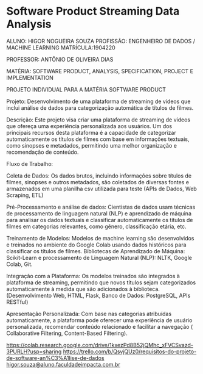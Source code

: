 # Software Product Streaming Data Analysis
ALUNO: HIGOR NOGUEIRA SOUZA 
PROFISSÃO: ENGENHEIRO DE DADOS / MACHINE LEARNING
MATRÍCULA:1904220

PROFESSOR: ANTÔNIO DE OLIVEIRA DIAS

MATÉRIA: SOFTWARE PRODUCT, ANALYSIS, SPECIFICATION, PROJECT E IMPLEMENTATION

PROJETO INDIVIDUAL PARA A MATÉRIA SOFTWARE PRODUCT

Projeto: Desenvolvimento de uma plataforma de streaming de vídeos que inclui análise de dados para categorização automática de títulos de filmes.

Descrição:
Este projeto visa criar uma plataforma de streaming de vídeos que ofereça uma experiência personalizada aos usuários. Um dos principais recursos desta plataforma é a capacidade de categorizar automaticamente os títulos de filmes com base em informações textuais, como sinopses e metadados, permitindo uma melhor organização e recomendação de conteúdo.

Fluxo de Trabalho:

Coleta de Dados: Os dados brutos, incluindo informações sobre títulos de filmes, sinopses e outros metadados, são coletados de diversas fontes e armazenados em uma planilha csv utilizada para teste (APIs de Dados, Web Scraping, ETL) 

Pré-Processamento e análise de dados: Cientistas de dados usam técnicas de processamento de linguagem natural (NLP) e aprendizado de máquina para analisar os dados textuais e classificar automaticamente os títulos de filmes em categorias relevantes, como gênero, classificação etária, etc.


Treinamento de Modelos: Modelos de machine learning são desenvolvidos e treinados no ambiente do Google Colab usando dados históricos para classificar os títulos de filmes.
Bibliotecas de Aprendizado de Máquina: Scikit-Learn e processamento de Linguagem Natural (NLP): NLTK, Google Colab, Git.

Integração com a Plataforma: Os modelos treinados são integrados à plataforma de streaming, permitindo que novos títulos sejam categorizados automaticamente à medida que são adicionados à biblioteca. (Desenvolvimento Web, HTML, Flask, Banco de Dados: PostgreSQL, APIs RESTful)

Apresentação Personalizada: Com base nas categorias atribuídas automaticamente, a plataforma pode oferecer uma experiência de usuário personalizada, recomendar conteúdo relacionado e facilitar a navegação ( Collaborative Filtering, Content-Based Filtering).

https://colab.research.google.com/drive/1kxezPd8B52jQMhc_xFVCSvazd-3PURLH?usp=sharing
https://trello.com/b/QsvjQUz0/requisitos-do-projeto-de-software-an%C3%A1lise-de-dados
higor.souza@aluno.faculdadeimpacta.com.br
